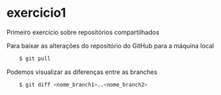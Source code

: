 # exercicio1
Primeiro exercício sobre repositórios compartilhados

Para baixar as alterações do repositório do GitHub para a máquina local
```bash
    $ git pull
```

Podemos visualizar as diferenças entre as branches
```bash
    $ git diff <nome_branch1>..<nome_branch2>
```
    
